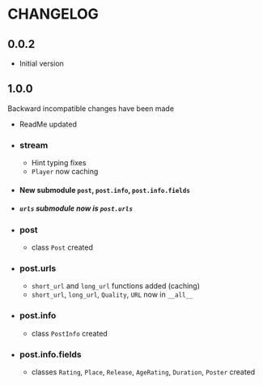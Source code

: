# CHANGELOG

## 0.0.2

- Initial version

## 1.0.0

Backward incompatible changes have been made

- ReadMe updated

- ### stream

    - Hint typing fixes
    - `Player` now caching

- #### New submodule `post`, `post.info`, `post.info.fields`

- ##### `urls` submodule now is `post.urls`

- ### post
    - class `Post` created

- ### post.urls

    - `short_url` and `long_url` functions added (caching)
    - `short_url`, `long_url`, `Quality`, `URL` now in `__all__`

- ### post.info

    - class `PostInfo` created

- ### post.info.fields

    - classes `Rating`, `Place`, `Release`, `AgeRating`, `Duration`, `Poster` created
